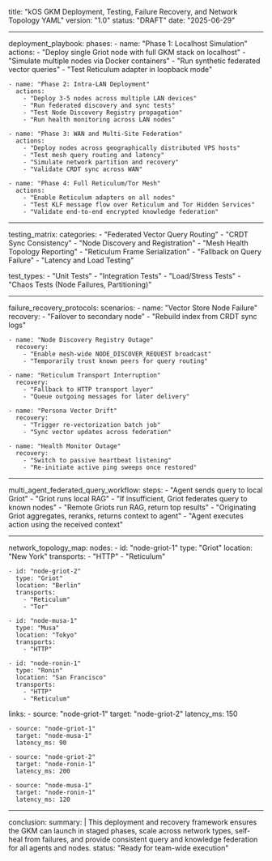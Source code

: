 title: "kOS GKM Deployment, Testing, Failure Recovery, and Network Topology YAML" version: "1.0" status: "DRAFT" date: "2025-06-29"

---

deployment\_playbook: phases: - name: "Phase 1: Localhost Simulation" actions: - "Deploy single Griot node with full GKM stack on localhost" - "Simulate multiple nodes via Docker containers" - "Run synthetic federated vector queries" - "Test Reticulum adapter in loopback mode"

```
- name: "Phase 2: Intra-LAN Deployment"
  actions:
    - "Deploy 3-5 nodes across multiple LAN devices"
    - "Run federated discovery and sync tests"
    - "Test Node Discovery Registry propagation"
    - "Run health monitoring across LAN nodes"

- name: "Phase 3: WAN and Multi-Site Federation"
  actions:
    - "Deploy nodes across geographically distributed VPS hosts"
    - "Test mesh query routing and latency"
    - "Simulate network partition and recovery"
    - "Validate CRDT sync across WAN"

- name: "Phase 4: Full Reticulum/Tor Mesh"
  actions:
    - "Enable Reticulum adapters on all nodes"
    - "Test KLF message flow over Reticulum and Tor Hidden Services"
    - "Validate end-to-end encrypted knowledge federation"
```

---

testing\_matrix: categories: - "Federated Vector Query Routing" - "CRDT Sync Consistency" - "Node Discovery and Registration" - "Mesh Health Topology Reporting" - "Reticulum Frame Serialization" - "Fallback on Query Failure" - "Latency and Load Testing"

test\_types: - "Unit Tests" - "Integration Tests" - "Load/Stress Tests" - "Chaos Tests (Node Failures, Partitioning)"

---

failure\_recovery\_protocols: scenarios: - name: "Vector Store Node Failure" recovery: - "Failover to secondary node" - "Rebuild index from CRDT sync logs"

```
- name: "Node Discovery Registry Outage"
  recovery:
    - "Enable mesh-wide NODE_DISCOVER_REQUEST broadcast"
    - "Temporarily trust known peers for query routing"

- name: "Reticulum Transport Interruption"
  recovery:
    - "Fallback to HTTP transport layer"
    - "Queue outgoing messages for later delivery"

- name: "Persona Vector Drift"
  recovery:
    - "Trigger re-vectorization batch job"
    - "Sync vector updates across federation"

- name: "Health Monitor Outage"
  recovery:
    - "Switch to passive heartbeat listening"
    - "Re-initiate active ping sweeps once restored"
```

---

multi\_agent\_federated\_query\_workflow: steps: - "Agent sends query to local Griot" - "Griot runs local RAG" - "If insufficient, Griot federates query to known nodes" - "Remote Griots run RAG, return top results" - "Originating Griot aggregates, reranks, returns context to agent" - "Agent executes action using the received context"

---

network\_topology\_map: nodes: - id: "node-griot-1" type: "Griot" location: "New York" transports: - "HTTP" - "Reticulum"

```
- id: "node-griot-2"
  type: "Griot"
  location: "Berlin"
  transports:
    - "Reticulum"
    - "Tor"

- id: "node-musa-1"
  type: "Musa"
  location: "Tokyo"
  transports:
    - "HTTP"

- id: "node-ronin-1"
  type: "Ronin"
  location: "San Francisco"
  transports:
    - "HTTP"
    - "Reticulum"
```

links: - source: "node-griot-1" target: "node-griot-2" latency\_ms: 150

```
- source: "node-griot-1"
  target: "node-musa-1"
  latency_ms: 90

- source: "node-griot-2"
  target: "node-ronin-1"
  latency_ms: 200

- source: "node-musa-1"
  target: "node-ronin-1"
  latency_ms: 120
```

---

conclusion: summary: | This deployment and recovery framework ensures the GKM can launch in staged phases, scale across network types, self-heal from failures, and provide consistent query and knowledge federation for all agents and nodes. status: "Ready for team-wide execution"

